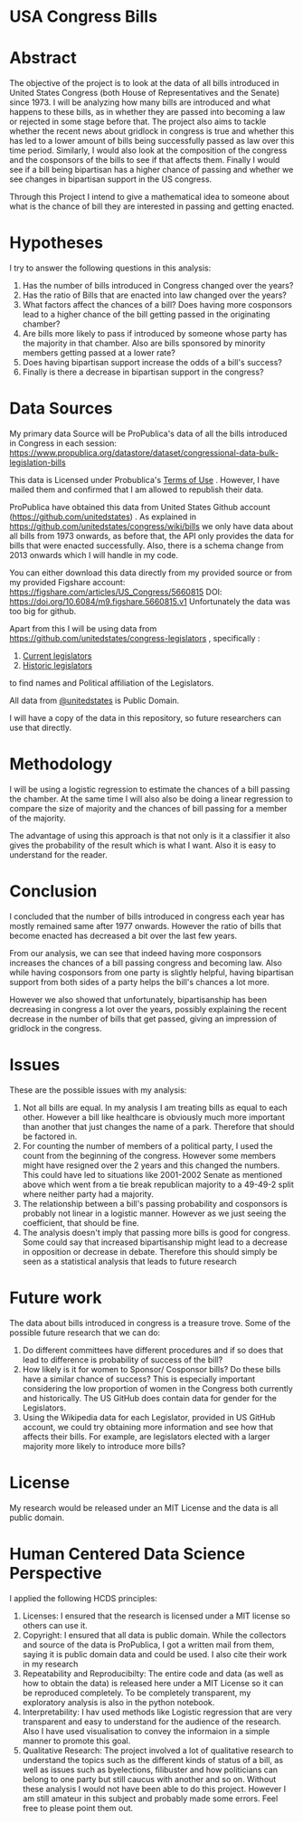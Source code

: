 # USA Congress Bills

# Abstract
The objective of the project is to look at the data of all bills introduced in United States Congress (both House of Representatives and the Senate) since 1973. I will be analyzing how many bills are introduced and what happens to these bills, as in whether they are passed into becoming a law or rejected in some stage before that. The project also aims to tackle whether the recent news about gridlock in congress is true and whether this has led to a lower amount of bills being successfully passed as law over this time period. Similarly, I would also look at the composition of the congress and the cosponsors of the bills to see if that affects them. Finally I would see if a bill being bipartisan has a higher chance of passing and whether we see changes in bipartisan support in the US congress.

Through this Project I intend to give a mathematical idea to someone about what is the chance of bill they are interested in passing and getting enacted.

# Hypotheses

I try to answer the following questions in this analysis:
1. Has the number of bills introduced in Congress changed over the years?
2. Has the ratio of Bills that are enacted into law changed over the years?
3. What factors affect the chances of a bill? Does having more cosponsors lead to a higher chance of the bill getting passed in the originating chamber?
4. Are bills more likely to pass if introduced by someone whose party has the majority in that chamber. Also are bills sponsored by minority members getting passed at a lower rate?
5. Does having bipartisan support increase the odds of a bill's success? 
6. Finally is there a decrease in bipartisan support in the congress?

# Data Sources
My primary data Source will be ProPublica's data of all the bills introduced in Congress in each session: https://www.propublica.org/datastore/dataset/congressional-data-bulk-legislation-bills 

This data is Licensed under Probublica's [Terms of Use](https://www.propublica.org/datastore/terms) . However, I have mailed them and confirmed that I am allowed to republish their data.

ProPublica have obtained this data from United States Github account (https://github.com/unitedstates) . As explained in https://github.com/unitedstates/congress/wiki/bills we only have data about all bills from 1973 onwards, as before that, the API only provides the data for bills that were enacted successfully. Also, there is a schema change from 2013 onwards which I will handle in my code.

You can either download this data directly from my provided source or from my provided Figshare account: https://figshare.com/articles/US_Congress/5660815 DOI: https://doi.org/10.6084/m9.figshare.5660815.v1 Unfortunately the data was too big for github.

Apart from this I will be using data from https://github.com/unitedstates/congress-legislators , specifically :
1. [Current legislators](https://theunitedstates.io/congress-legislators/legislators-current.csv)
2. [Historic legislators](https://theunitedstates.io/congress-legislators/legislators-historical.csv)

to find names and Political affiliation of the Legislators.

All data from [@unitedstates](https://github.com/unitedstates) is Public Domain.

I will have a copy of the data in this repository, so future researchers can use that directly.

# Methodology

I will be using a logistic regression to estimate the chances of a bill passing the chamber. At the same time I will also also be doing a linear regression to compare the size of majority and the chances of bill passing for a member of the majority.  

The advantage of using this approach is that not only is it a classifier it also gives the probability of the result which is what I want. Also it is easy to understand for the reader.

# Conclusion

I concluded that the number of bills introduced in congress each year has mostly remained same after 1977 onwards. However the ratio of bills that become enacted has decreased a bit over the last few years.

From our analysis, we can see that indeed having more cosponsors increases the chances of a bill passing congress and becoming law. Also while having cosponsors from one party is slightly helpful, having bipartisan support from both sides of a party helps the bill's chances a lot more.

However we also showed that unfortunately, bipartisanship has been decreasing in congress a lot over the years, possibly explaining the recent decrease in the number of bills that get passed, giving an impression of gridlock in the congress.

# Issues

These are the possible issues with my analysis:

1. Not all bills are equal. In my analysis I am treating bills as equal to each other. However a bill like healthcare is obviously much more important than another that just changes the name of a park. Therefore that should be factored in.
2. For counting the number of members of a political party, I used the count from the beginning of the congress. However some members might have resigned over the 2 years and this changed the numbers. This could have led to situations like 2001-2002 Senate as mentioned above which went from a tie break republican majority to a 49-49-2 split where neither party had a majority.
3. The relationship between a bill's passing probability and cosponsors is probably not linear in a logistic manner. However as we just seeing the coefficient, that should be fine.
4. The analysis doesn't imply that passing more bills is good for congress. Some could say that increased bipartisanship might lead to a decrease in opposition or decrease in debate. Therefore this should simply be seen as a statistical analysis that leads to future research

# Future work
The data about bills introduced in congress is a treasure trove. Some of the possible future research that we can do:
1. Do different committees have different procedures and if so does that lead to difference is probability of success of the bill?
2. How likely is it for women to Sponsor/ Cosponsor bills? Do these bills have a similar chance of success? This is especially important considering the low proportion of women in the Congress both currently and historically. The US GitHub does contain data for gender for the Legislators. 
3. Using the Wikipedia data for each Legislator, provided in US GitHub account, we could try obtaining more information and see how that affects their bills. For example, are legislators elected with a larger majority more likely to introduce more bills?


# License
My research would be released under an MIT License and the data is all public domain.

# Human Centered Data Science Perspective

I applied the following HCDS principles:
1. Licenses: I ensured that the research is licensed under a MIT license so others can use it.
2. Copyright: I ensured that all data is public domain. While the collectors and source of the data is ProPublica, I got a written mail from them, saying it is public domain data and could be used. I also cite their work in my research
3. Repeatability and Reproducibilty: The entire code and data (as well as how to obtain the data) is released here under a MIT License so it can be reproduced completely. To be completely transparent, my exploratory analysis is also in the python notebook.
4. Interpretability: I hav used methods like Logistic regression that are very transparent and easy to understand for the audience of the research. Also I have used visualisation to convey the informaion in a simple manner to promote this goal.
5. Qualitative Research: The project involved a lot of qualitative research to understand the topics such as the different kinds of status of a bill, as well as issues such as byelections, filibuster and how politicians can belong to one party but still caucus with another and so on. Without these analysis I would not have been able to do this project. However I am still amateur in this subject and probably made some errors. Feel free to please point them out.